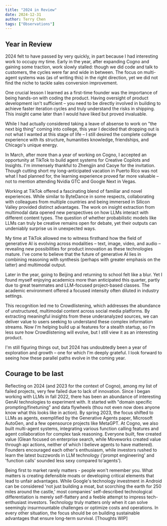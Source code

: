 ```yaml
---
title: "2024 in Review"
date: 2024-12-31
author: Terry Chen
tags: ["Observations"]
---
```


## Year in Review

2024 felt to have passed by very quickly, in part because I had interesting work to occupy my time. Early in the year, after expanding Cogno and gaining some traction, work slowly stalled: though we did code and talk to customers, the cycles were far and wide in between. The focus on multi-agent systems was (as of writing this) in the right direction, yet we did not find the niche to tackle sales conversion improvement.

One crucial lesson I learned as a first-time founder was the importance of being hands-on with coding the product. Having oversight of product development isn't sufficient – you need to be directly involved in building to achieve faster iteration cycles and truly understand the risks in shipping. This insight came later than I would have liked but proved invaluable.

While I had actually considered taking a leave of absense to work on "the next big thing" coming into college, this year I decided that dropping out is not what I wanted at this stage of life – I still desired the complete college experience with its structure, humanities knowledge, friendships, and Chicago's unique energy.

In March, after more than a year of working on Cogno, I accepted an opportunity at TikTok to build agent systems for Creative Copilots and Insights. I'm immensely thankful to Zhengjin and Caoye for the invitation. Though cutting short my long-anticipated vacation in Puerto Rico was not what I had planned for, the learning experience proved far more valuable – not to mention attending Nvidia GTC and Google Next in Vegas.

Working at TikTok offered a fascinating blend of familiar and novel experiences. While similar to ByteDance in some respects, collaborating with colleagues from multiple countries and being immersed in Silicon Valley provided distinct advantages. The work on insight extraction from multimodal data opened new perspectives on how LLMs interact with different content types. The question of whether probabilistic models like LLMs can truly be creative remains open for debate, yet their outputs can undeniably surprise us in unexpected ways.

My time at TikTok allowed me to witness firsthand how the field of generative AI is evolving across modalities – text, image, video, and audio – revealing new possibilities for product innovation as these technologies mature. I've come to believe that the future of generative AI lies in combining reasoning with synthesis (perhaps with greater emphasis on the latter) and multimodal output.

Later in the year, going to Beijing and returning to school felt like a blur. Yet I found myself enjoying academics more than anticipated this quarter, partly due to great teammates and LLM-focused project-based classes. The academic environment offered a focused intensity often diluted in industry settings.

This recognition led me to Crowdlistening, which addresses the abundance of unstructured, multimodal content across social media platforms. By extracting meaningful insights from these underanalyzed sources, we can deliver value to users seeking to understand these complex information streams. Now I'm helping build up ai features for a stealth startup, so I'm less sure how Crowdlistening will evolve, but I still view it as an interesting product.

I'm still figuring things out, but 2024 has undoubtedly been a year of exploration and growth – one for which I'm deeply grateful. I look forward to seeing how these parallel paths evolve in the coming year.

## Courage to be  last
Reflecting on 2024 (and 2023 for the context of Cogno), among my list of failed projects, very few failed due to lack of innovation. Since I began working with LLMs in fall 2022, there has been an abundance of interesting GenAI technologies to experiment with. It started with "domain specific prompting/finetuning" and data flywheels (thou not even now does anyone know what this looks like in action). By spring 2023, the focus shifted to LLMs as agents, exemplified by the Generative Agents paper, Microsoft AutoGen, and a few opensource projects like MetaGPT. At Cogno, we also built multi-agent systems, integrating various function calling features and agent collaboration for complex task reasoning. Everyone built, few created value (Glean focused on enterprise search, while Moveworks created value through api actions, neither of which I believe agents to have mattered). Founders encouraged each other's enthusiasm, while investors rushed to learn the latest buzzwords in LLM technology ('prompt engineering' and 'function calls' sounded less sexy compared to'agents').

Being first to market rarely matters - people won't remember you. What matters is creating defensible moats or developing critical elements that lead to unfair advantages. While Google's technology investment in Android can be considered 'not just building a moat, but scorching the earth for 250 miles around the castle,' most companies' self-described technological differentiation is merely self-flattery and a feeble attempt to impress tech-enthusiast investors. Technology truly matters only when it can solve seemingly insurmountable challenges or optimize costs and operations. In every other situation, the focus should be on building sustainable advantages that ensure long-term survival. [Thoughts WIP]
